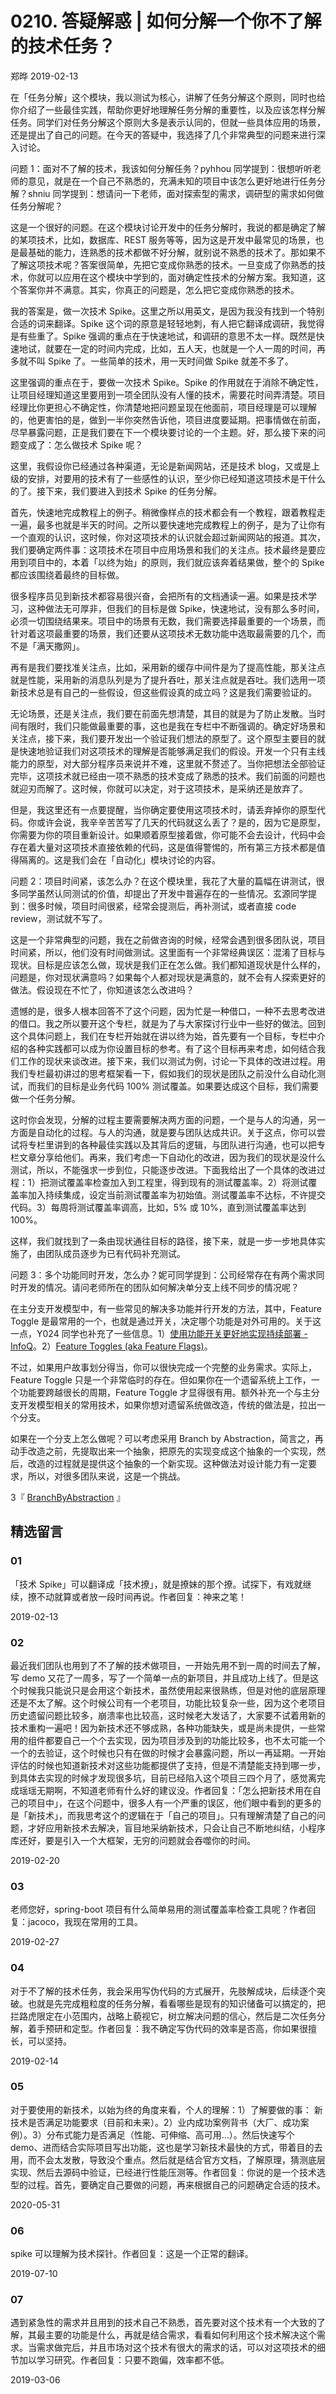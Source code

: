 # 0210. 答疑解惑 | 如何分解一个你不了解的技术任务？

郑晔 2019-02-13

在「任务分解」这个模块，我以测试为核心，讲解了任务分解这个原则，同时也给你介绍了一些最佳实践，帮助你更好地理解任务分解的重要性，以及应该怎样分解任务。同学们对任务分解这个原则大多是表示认同的，但就一些具体应用的场景，还是提出了自己的问题。在今天的答疑中，我选择了几个非常典型的问题来进行深入讨论。

问题 1：面对不了解的技术，我该如何分解任务？pyhhou 同学提到：很想听听老师的意见，就是在一个自己不熟悉的，充满未知的项目中该怎么更好地进行任务分解？shniu 同学提到：想请问一下老师，面对探索型的需求，调研型的需求如何做任务分解呢？

这是一个很好的问题。在这个模块讨论开发中的任务分解时，我说的都是确定了解的某项技术，比如，数据库、REST 服务等等，因为这是开发中最常见的场景，也是最基础的能力，连熟悉的技术都做不好分解，就别说不熟悉的技术了。那如果不了解这项技术呢？答案很简单，先把它变成你熟悉的技术。一旦变成了你熟悉的技术，你就可以应用在这个模块中学到的，面对确定性技术的分解方案。我知道，这个答案你并不满意。其实，你真正的问题是，怎么把它变成你熟悉的技术。

我的答案是，做一次技术 Spike。这里之所以用英文，是因为我没有找到一个特别合适的词来翻译。Spike 这个词的原意是轻轻地刺，有人把它翻译成调研，我觉得是有些重了。Spike 强调的重点在于快速地试，和调研的意思不太一样。既然是快速地试，就要在一定的时间内完成，比如，五人天，也就是一个人一周的时间，再多就不叫 Spike 了。一些简单的技术，用一天时间做 Spike 就差不多了。

这里强调的重点在于，要做一次技术 Spike。Spike 的作用就在于消除不确定性，让项目经理知道这里要用到一项全团队没有人懂的技术，需要花时间弄清楚。项目经理比你更担心不确定性，你清楚地把问题呈现在他面前，项目经理是可以理解的，他更害怕的是，做到一半你突然告诉他，项目进度要延期。把事情做在前面，尽早暴露问题，正是我们要在下一个模块要讨论的一个主题。好，那么接下来的问题变成了：怎么做技术 Spike 呢？

这里，我假设你已经通过各种渠道，无论是新闻网站，还是技术 blog，又或是上级的安排，对要用的技术有了一些感性的认识，至少你已经知道这项技术是干什么的了。接下来，我们要进入到技术 Spike 的任务分解。

首先，快速地完成教程上的例子。稍微像样点的技术都会有一个教程，跟着教程走一遍，最多也就是半天的时间。之所以要快速地完成教程上的例子，是为了让你有一个直观的认识，这时候，你对这项技术的认识就会超过新闻网站的报道。其次，我们要确定两件事：这项技术在项目中应用场景和我们的关注点。技术最终是要应用到项目中的，本着「以终为始」的原则，我们就应该奔着结果做，整个的 Spike 都应该围绕着最终的目标做。

很多程序员见到新技术都容易很兴奋，会把所有的文档通读一遍。如果是技术学习，这种做法无可厚非，但我们的目标是做 Spike，快速地试，没有那么多时间，必须一切围绕结果来。项目中的场景有无数，我们需要选择最重要的一个场景，而针对着这项最重要的场景，我们还要从这项技术无数功能中选取最需要的几个，而不是「满天撒网」。

再有是我们要找准关注点，比如，采用新的缓存中间件是为了提高性能，那关注点就是性能，采用新的消息队列是为了提升吞吐，那关注点就是吞吐。我们选用一项新技术总是有自己的一些假设，但这些假设真的成立吗？这是我们需要验证的。

无论场景，还是关注点，我们要在前面先想清楚，其目的就是为了防止发散。当时间有限时，我们只能做最重要的事，这也是我在专栏中不断强调的。确定好场景和关注点，接下来，我们要开发出一个验证我们想法的原型了。这个原型主要目的就是快速地验证我们对这项技术的理解是否能够满足我们的假设。开发一个只有主线能力的原型，对大部分程序员来说并不难，这里就不赘述了。当你把想法全部验证完毕，这项技术就已经由一项不熟悉的技术变成了熟悉的技术。我们前面的问题也就迎刃而解了。这时候，你就可以决定，对于这项技术，是采纳还是放弃了。

但是，我这里还有一点要提醒，当你确定要使用这项技术时，请丢弃掉你的原型代码。你或许会说，我辛辛苦苦写了几天的代码就这么丢了？是的，因为它是原型，你需要为你的项目重新设计。如果顺着原型接着做，你可能不会去设计，代码中会存在着大量对这项技术直接依赖的代码，这是值得警惕的，所有第三方技术都是值得隔离的。这是我们会在「自动化」模块讨论的内容。

问题 2：项目时间紧，该怎么办？在这个模块里，我花了大量的篇幅在讲测试，很多同学虽然认同测试的价值，却提出了开发中普遍存在的一些情况。玄源同学提到：很多时候，项目时间很紧，经常会提测后，再补测试，或者直接 code review，测试就不写了。

这是一个非常典型的问题，我在之前做咨询的时候，经常会遇到很多团队说，项目时间紧，所以，他们没有时间做测试。这里面有一个非常经典误区：混淆了目标与现状。目标是应该怎么做，现状是我们正在怎么做。我们都知道现状是什么样的，问题是，你对现状满意吗？如果每个人都对现状是满意的，就不会有人探索更好的做法。假设现在不忙了，你知道该怎么改进吗？

遗憾的是，很多人根本回答不了这个问题，因为忙是一种借口，一种不去思考改进的借口。我之所以要开这个专栏，就是为了与大家探讨行业中一些好的做法。回到这个具体问题上，我们在专栏开始就在讲以终为始，首先要有一个目标，专栏中介绍的各种实践都可以成为你设置目标的参考。有了这个目标再来考虑，如何结合我们工作的现状来谈改进。接下来，我们以测试为例，讨论一下具体的改进过程。用我们专栏最初讲过的思考框架看一下，假如我们的现状是团队之前没什么自动化测试，而我们的目标是业务代码 100% 测试覆盖。如果要达成这个目标，我们需要做一个任务分解。

这时你会发现，分解的过程主要需要解决两方面的问题，一个是与人的沟通，另一方面是自动化的过程。与人的沟通，就是要与团队达成共识。关于这点，你可以尝试将专栏里讲到的各种最佳实践以及其背后的逻辑，与团队进行沟通，也可以把专栏文章分享给他们。再来，我们考虑一下自动化的改进，因为我们的现状是没什么测试，所以，不能强求一步到位，只能逐步改进。下面我给出了一个具体的改进过程：1）把测试覆盖率检查加入到工程里，得到现有的测试覆盖率。2）将测试覆盖率加入持续集成，设定当前测试覆盖率为初始值。测试覆盖率不达标，不许提交代码。3）每周将测试覆盖率调高，比如，5% 或 10%，直到测试覆盖率达到 100%。

这样，我们就找到了一条由现状通往目标的路径，接下来，就是一步一步地具体实施了，由团队成员逐步为已有代码补充测试。

问题 3：多个功能同时开发，怎么办？妮可同学提到：公司经常存在有两个需求同时开发的情况。请问老师所在的团队如何解决单分支上线不同步的情况呢？

在主分支开发模型中，有一些常见的解决多功能并行开发的方法，其中，Feature Toggle 是最常用的一个，也就是通过开关，决定哪个功能是对外可用的。关于这一点，Y024 同学也补充了一些信息。1）[使用功能开关更好地实现持续部署 - InfoQ](https://www.infoq.cn/article/function-switch-realize-better-continuous-implementations)。2）[Feature Toggles (aka Feature Flags)](https://martinfowler.com/articles/feature-toggles.html)。

不过，如果用户故事划分得当，你可以很快完成一个完整的业务需求。实际上，Feature Toggle 只是一个非常临时的存在。但如果你在一个遗留系统上工作，一个功能要跨越很长的周期，Feature Toggle 才显得很有用。额外补充一个与主分支开发模型相关的常用技术，如果你想对遗留系统做改造，传统的做法是，拉出一个分支。

如果在一个分支上怎么做呢？可以考虑采用 Branch by Abstraction，简言之，再动手改造之前，先提取出来一个抽象，把原先的实现变成这个抽象的一个实现，然后，改造的过程就是提供这个抽象的一个新实现。这种做法对设计能力有一定要求，所以，对很多团队来说，这是一个挑战。

3『 [BranchByAbstraction](https://www.martinfowler.com/bliki/BranchByAbstraction.html) 』

## 精选留言

### 01

「技术 Spike」可以翻译成「技术撩」，就是撩妹的那个撩。试探下，有戏就继续，撩不动就算或者放一段时间再说。作者回复：神来之笔！

2019-02-13

### 02

最近我们团队也用到了不了解的技术做项目，一开始先用不到一周的时间去了解，写 demo 又花了一周多，写了一个简单一点的新项目，并且成功上线了。但是这个时候我只能说只是会用这个新技术，虽然使用起来很熟练，但是对他的底层原理还是不太了解。这个时候公司有一个老项目，功能比较复杂一些，因为这个老项目历史遗留问题比较多，崩溃率也比较高，这时候老大发话了，大家要不试着用新的技术重构一遍吧！因为新技术还不够成熟，各种功能缺失，或是尚未提供，一些常用的组件都要自己一个个去实现，因为项目涉及到的功能比较多，也不太可能一个一个的去验证，这个时候也只有在做的时候才会暴露问题，所以一再延期。一开始评估的时候也知道新技术对这些功能都提供了支持，但是不清楚能支持到哪一步，到具体去实现的时候才发现很多坑，目前已经陷入这个项目三四个月了，感觉离完成瑶瑶无期啊，不知道老师有什么好的建议没。作者回复：「怎么把新技术用在自己的项目中」，在这个问题中，很多人有一个严重的误区，他们眼中看到的更多的是「新技术」，而我思考这个的逻辑在于「自己的项目」。只有理解清楚了自己的问题，才好应用新技术去解决，盲目地采纳新技术，只会让自己不断地纠结，小程序库还好，要是引入一个大框架，无穷的问题就会吞噬你的时间。

2019-02-20

### 03

老师您好，spring-boot 项目有什么简单易用的测试覆盖率检查工具呢？作者回复：jacoco，我现在常用的工具。

2019-02-27

### 04

对于不了解的技术任务，我会采用写伪代码的方式展开，先肢解成块，后续逐个突破。也就是先完成粗粒度的任务分解，看看哪些是现有的知识储备可以搞定的，把拦路虎限定在小范围内，战略上藐视它，树立解决问题的信心，然后是二次任务分解，着手预研和定型。作者回复：我不确定写伪代码的效率是否高，你如果很擅长，可以坚持。

2019-02-14

### 05

对于要使用的新技术，以始为终的角度来看，个人的理解：1）了解要做的事： 新技术是否满足功能要求（目前和未来）。2）业内成功案例背书（大厂、成功案例）。3）分布式能力是否满足（性能、可伸缩、高可用...）。然后快速写个 demo、进而结合实际项目写出功能，这也是学习新技术最快的方式，带着目的去用，而不会太发散，导致没个重点。然后就是结合官方文档，了解原理，猜测底层实现、然后去源码中验证，已经进行性能压测等。作者回复：你说的是一个技术选型的过程。首先，要确定自己要做的问题，再来根据自己的问题确定合适的技术。

2020-05-31

### 06

spike 可以理解为技术探针。作者回复：这是一个正常的翻译。

2019-07-10

### 07

遇到紧急性的需求并且用到的技术自己不熟悉，首先要对这个技术有一个大致的了解，其最主要的功能是什么，再就是结合需求，看看如何利用这个技术解决这个需求。当需求做完后，并且市场对这个技术有很大的需求的话，可以对这项技术的细节加以学习研究。作者回复：只要不跑偏，效率都不低。

2019-03-06